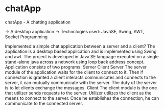 # chatApp
chatApp - A chatting application

-> A desktop application 
-> Technologies used: JavaSE, Swing, AWT, Socket Programming

Implemented a simple chat application between a server and a client? The application is a desktop based application and is implemented using Swing and awt. The project is developed in Java SE language executed on a single stand-alone java across a network using loop back address concept.
Application consists of two programs:
Server
Client
Server
The server module of the application waits for the client to connect to it. Then if connection is granted a client interacts communicates and connects to the server, it can mutually communicate with the server. The duty of the server is to let clients exchange the messages.
Client
The client module is the one that utilizer sends requests to the server. Utilizer utilizes the client as the means to connect to the server. Once he establishes the connection, he can communicate to the connected server.
